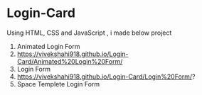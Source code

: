 # Login-Card
Using HTML, CSS and JavaScript , i made below project
1. Animated Login Form
2. https://vivekshahi918.github.io/Login-Card/Animated%20Login%20Form/
3. Login Form
4. https://vivekshahi918.github.io/Login-Card/Login%20Form/?
5. Space Templete Login Form
  

